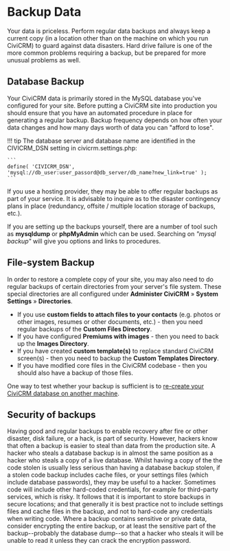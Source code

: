# Backup Data

Your data is priceless. Perform regular data backups and always keep a current copy (in a location other than on the machine on which you run CiviCRM) to guard against data disasters. Hard drive failure is one of the more common problems requiring a backup, but be prepared for more unusual problems as well.

## Database Backup

Your CiviCRM data is primarily stored in the MySQL database you've configured for your site. Before putting a CiviCRM site into production you should ensure that you have an automated procedure in place for generating a regular backup. Backup frequency depends on how often your data changes and how many days worth of data you can "afford to lose".

!!! tip
    The database server and database name are identified in the CIVICRM_DSN setting in civicrm.settings.php:

    ```
    define( 'CIVICRM_DSN', 'mysql://db_user:user_passord@db_server/db_name?new_link=true' );
    ```
   
If you use a hosting provider, they may be able to offer regular backups as part of your service. It is advisable to inquire as to the disaster contingency plans in place (redundancy, offsite / multiple location storage of backups, etc.).

If you are setting up the backups yourself, there are a number of tool such as **mysqldump** or **phpMyAdmin** which can be used. Searching on _"mysql backup"_ will give you options and links to procedures.

## File-system Backup

In order to restore a complete copy of your site, you may also need to do regular backups of certain directories from your server's file system. These special directories are all configured under **Administer CiviCRM** » **System Settings** » **Directories**.

* If you use **custom fields to attach files to your contacts** (e.g. photos or other images, resumes or other documents, etc.) - then you need regular backups of the **Custom Files Directory**.
* If you have configured **Premiums with images** - then you need to back up the **Images Directory**.
* If you have created **custom template(s)** to replace standard CiviCRM screen(s) - then you need to backup the **Custom Templates Directory**.
* If you have modified core files in the CiviCRM codebase - then you should also have a backup of those files.

One way to test whether your backup is sufficient is to [re-create your CiviCRM database on another machine](/misc/switch-servers.md).

## Security of backups

Having good and regular backups to enable recovery after fire or other disaster, disk failure, or a hack, is part of security. However, hackers know that often a backup is easier to steal than data from the production site. A hacker who steals a database backup is in almost the same position as a hacker who steals a copy of a live database. Whilst having a copy of the the code stolen is usually less serious than having a database backup stolen, if a stolen code backup includes cache files, or your settings files (which include database passwords), they may be useful to a hacker. Sometimes code will include other hard-coded credentials, for example for third-party services, which is risky. It follows that it is important to store backups in secure locations; and that generally it is best practice not to include settings files and cache files in the backup, and not to hard-code any credentials when writing code. Where a backup contains sensitive or private data, consider encrypting the entire backup, or at least the sensitive part of the backup--probably the database dump--so that a hacker who steals it will be unable to read it unless they can crack the encryption password.
